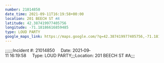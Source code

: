 ```yaml
---
number: 21014850
date_time: 2021-09-11T16:19:58+00:00
location: 201 BEECH ST #A
latitude: 42.387419977405756
longitude: -71.18186616859485
type: LOUD PARTY
google_maps_link: https://maps.google.com/?q=42.387419977405756,-71.18186616859485
---
```


;;;;;;Incident #: 21014850     Date: 2021‐09‐11 16:19:58     Type: LOUD PARTY;;;Location: 201 BEECH ST #A;;;
